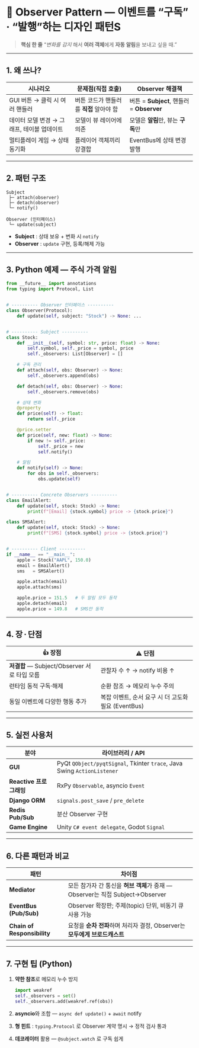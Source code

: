 # 👀 Observer Pattern — 이벤트를 “구독” · “발행”하는 디자인 패턴S

> **핵심 한 줄**
> “*변화를 감지* 해서 **여러 객체**에게 **자동 알림**을 보내고 싶을 때.”

---

## 1. 왜 쓰나?

| 시나리오                      | 문제점(직접 호출)               | Observer 해결책                         |
| ------------------------- | ------------------------ | ------------------------------------ |
| GUI 버튼 → 클릭 시 여러 핸들러      | 버튼 코드가 핸들러를 **직접** 알아야 함 | 버튼 = **Subject**, 핸들러 = **Observer** |
| 데이터 모델 변경 → 그래프, 테이블 업데이트 | 모델이 뷰 레이어에 의존            | 모델은 **알림**만, 뷰는 **구독**만              |
| 멀티플레이 게임 → 상태 동기화         | 플레이어 객체끼리 강결합            | EventBus에 상태 변경 발행                   |

---

## 2. 패턴 구조

```
Subject
 ├─ attach(observer)
 ├─ detach(observer)
 └─ notify()

Observer (인터페이스)
 └─ update(subject)
```

* **Subject** : 상태 보유 + 변화 시 `notify`
* **Observer** : `update` 구현, 등록/해제 가능

---

## 3. Python 예제 — **주식 가격 알림**

```python
from __future__ import annotations
from typing import Protocol, List


# ---------- Observer 인터페이스 ----------
class Observer(Protocol):
    def update(self, subject: "Stock") -> None: ...


# ---------- Subject ----------
class Stock:
    def __init__(self, symbol: str, price: float) -> None:
        self.symbol, self._price = symbol, price
        self._observers: List[Observer] = []

    # 구독 관리
    def attach(self, obs: Observer) -> None:
        self._observers.append(obs)

    def detach(self, obs: Observer) -> None:
        self._observers.remove(obs)

    # 상태 변화
    @property
    def price(self) -> float:
        return self._price

    @price.setter
    def price(self, new: float) -> None:
        if new != self._price:
            self._price = new
            self.notify()

    # 알림
    def notify(self) -> None:
        for obs in self._observers:
            obs.update(self)


# ---------- Concrete Observers ----------
class EmailAlert:
    def update(self, stock: Stock) -> None:
        print(f"[Email] {stock.symbol} price -> {stock.price}")

class SMSAlert:
    def update(self, stock: Stock) -> None:
        print(f"[SMS] {stock.symbol} price -> {stock.price}")


# ---------- Client ----------
if __name__ == "__main__":
    apple = Stock("AAPL", 150.0)
    email = EmailAlert()
    sms   = SMSAlert()

    apple.attach(email)
    apple.attach(sms)

    apple.price = 151.5   # 두 알림 모두 동작
    apple.detach(email)
    apple.price = 149.8   # SMS만 동작
```

---

## 4. 장 · 단점

| 👍 장점                               | ⚠️ 단점                               |
| ----------------------------------- | ----------------------------------- |
| **저결합** — Subject/Observer 서로 타입 모름 | 관찰자 수 ↑ → notify 비용 ↑               |
| 런타임 동적 구독·해제                        | 순환 참조 → 메모리 누수 주의                   |
| 동일 이벤트에 다양한 행동 추가                   | 복잡 이벤트, 순서 요구 시 더 고도화 필요 (EventBus) |

---

## 5. 실전 사용처

| 분야                 | 라이브러리 / API                                                             |
| ------------------ | ----------------------------------------------------------------------- |
| **GUI**            | PyQt `QObject/pyqtSignal`, Tkinter `trace`, Java Swing `ActionListener` |
| **Reactive 프로그래밍** | RxPy `Observable`, asyncio `Event`                                      |
| **Django ORM**     | `signals.post_save` / `pre_delete`                                      |
| **Redis Pub/Sub**  | 분산 Observer 구현                                                          |
| **Game Engine**    | Unity `C# event delegate`, Godot `Signal`                               |

---

## 6. 다른 패턴과 비교

| 패턴                          | 차이점                                                        |
| --------------------------- | ---------------------------------------------------------- |
| **Mediator**                | 모든 참가자 간 통신을 **허브 객체**가 중재 — Observer는 직접 Subject→Observer |
| **EventBus (Pub/Sub)**      | Observer 확장판; 주제(topic) 단위, 비동기 큐 사용 가능                    |
| **Chain of Responsibility** | 요청을 **순차 전파**하며 처리자 결정, Observer는 **모두에게 브로드캐스트**          |

---

## 7. 구현 팁 (Python)

1. **약한 참조**로 메모리 누수 방지

   ```python
   import weakref
   self._observers = set()
   self._observers.add(weakref.ref(obs))
   ```
2. **asyncio**와 조합 — `async def update()` + `await` notify
3. **형 힌트** : `typing.Protocol` 로 Observer 계약 명시 → 정적 검사 통과
4. **데코레이터** 활용 — `@subject.watch` 로 구독 쉽게

